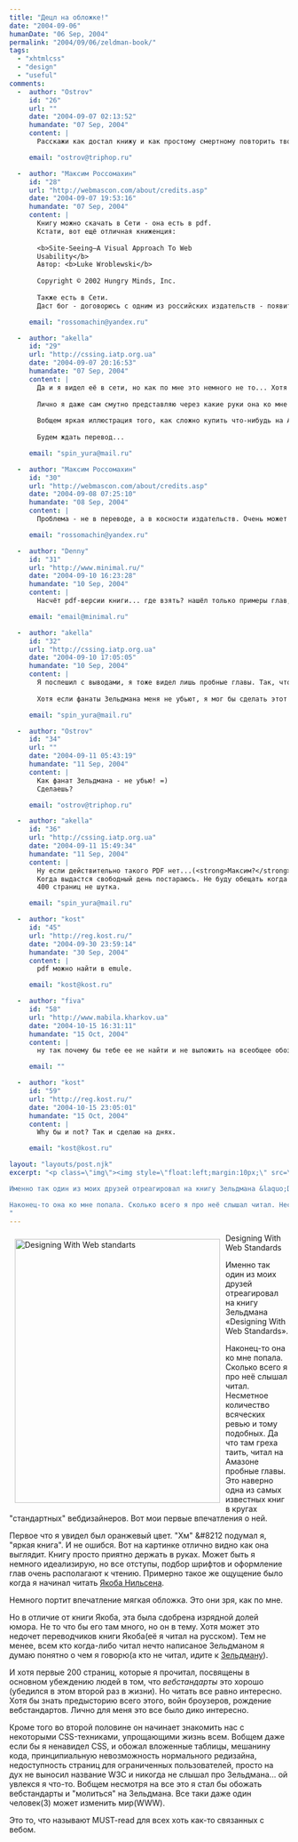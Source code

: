 ```yaml
---
title: "Децл на обложке!"
date: "2004-09-06"
humanDate: "06 Sep, 2004"
permalink: "2004/09/06/zeldman-book/"
tags: 
  - "xhtmlcss"
  - "design"
  - "useful"
comments: 
  -  author: "Ostrov"
     id: "26"
     url: ""
     date: "2004-09-07 02:13:52"
     humandate: "07 Sep, 2004"
     content: | 
       Расскажи как достал книжу и как простому смертному повторить твой сакральный опыт? +)

     email: "ostrov@triphop.ru"

  -  author: "Максим Россомахин"
     id: "28"
     url: "http://webmascon.com/about/credits.asp"
     date: "2004-09-07 19:53:16"
     humandate: "07 Sep, 2004"
     content: | 
       Книгу можно скачать в Сети - она есть в pdf.
       Кстати, вот ещё отличная книженция:
       
       <b>Site-Seeing—A Visual Approach To Web
       Usability</b>
       Автор: <b>Luke Wroblewski</b>
       
       Copyright © 2002 Hungry Minds, Inc.
       
       Также есть в Сети.
       Даст бог - договорюсь с одним из российских издательств - появится и на русском.

     email: "rossomachin@yandex.ru"

  -  author: "akella"
     id: "29"
     url: "http://cssing.iatp.org.ua"
     date: "2004-09-07 20:16:53"
     humandate: "07 Sep, 2004"
     content: | 
       Да и я видел её в сети, но как по мне это немного не то... Хотя это только моё мнение.
       
       Лично я даже сам смутно представляю через какие руки она ко мне пришла. Я вообще то с Украины, но попала она ко мне из Москвы, а туда в свою очередь от кого-то, кто ненадолго выехал за границу. 
       
       Вобщем яркая иллюстрация того, как сложно купить что-нибудь на Амазоне здесь.
       
       Будем ждать перевод...

     email: "spin_yura@mail.ru"

  -  author: "Максим Россомахин"
     id: "30"
     url: "http://webmascon.com/about/credits.asp"
     date: "2004-09-08 07:25:10"
     humandate: "08 Sep, 2004"
     content: | 
       Проблема - не в переводе, а в косности издательств. Очень может быть, что книгу на русском не увидим вообще.

     email: "rossomachin@yandex.ru"

  -  author: "Denny"
     id: "31"
     url: "http://www.minimal.ru/"
     date: "2004-09-10 16:23:28"
     humandate: "10 Sep, 2004"
     content: | 
       Насчёт pdf-версии книги... где взять? нашёл только примеры глав, но не всю книгу. :-(

     email: "email@minimal.ru"

  -  author: "akella"
     id: "32"
     url: "http://cssing.iatp.org.ua"
     date: "2004-09-10 17:05:05"
     humandate: "10 Sep, 2004"
     content: | 
       Я поспешил с выводами, я тоже видел лишь пробные главы. Так, что надеюсь Максим знает, где лежит полный pdf. 
       
       Хотя если фанаты Зельдмана меня не убьют, я мог бы сделать этот pdf. :)

     email: "spin_yura@mail.ru"

  -  author: "Ostrov"
     id: "34"
     url: ""
     date: "2004-09-11 05:43:19"
     humandate: "11 Sep, 2004"
     content: | 
       Как фанат Зельдмана - не убью! =)
       Сделаешь?

     email: "ostrov@triphop.ru"

  -  author: "akella"
     id: "36"
     url: "http://cssing.iatp.org.ua"
     date: "2004-09-11 15:49:34"
     humandate: "11 Sep, 2004"
     content: | 
       Ну если действительно такого PDF нет...(<strong>Максим?</strong>)
       Когда выдастся свободный день постараюсь. Не буду обещать когда точно... 
       400 страниц не шутка.

     email: "spin_yura@mail.ru"

  -  author: "kost"
     id: "45"
     url: "http://reg.kost.ru/"
     date: "2004-09-30 23:59:14"
     humandate: "30 Sep, 2004"
     content: | 
       pdf можно найти в emule.

     email: "kost@kost.ru"

  -  author: "fiva"
     id: "58"
     url: "http://www.mabila.kharkov.ua"
     date: "2004-10-15 16:31:11"
     humandate: "15 Oct, 2004"
     content: | 
       ну так почему бы тебе ее не найти и не выложить на всеобщее обозрение, раз знаешь как...

     email: ""

  -  author: "kost"
     id: "59"
     url: "http://reg.kost.ru/"
     date: "2004-10-15 23:05:01"
     humandate: "15 Oct, 2004"
     content: | 
       Why бы и not? Так и сделаю на днях.

     email: "kost@kost.ru"

layout: "layouts/post.njk"
excerpt: "<p class=\"img\"><img style=\"float:left;margin:10px;\" src=\"http://cssing.org.ua/pic/dws100.jpg\"  alt=\"Designing With Web standarts\" title=\"Designing With Web standarts\" width=\"370\" height=\"475\"  /><span>Designing With Web Standards</span></p>

Именно так один из моих друзей отреагировал на книгу Зельдмана &laquo;Designing With Web Standards&raquo;.  

Наконец-то она ко мне попала. Сколько всего я про неё слышал читал. Несметное количество всяческих ревью и тому подобных. Да что там греха таить, читал на Амазоне пробные главы. Это наверно одна из самых известных книг в кругах \"стандартных\" вебдизайнеров. Вот мои первые впечатления о ней.
"
---
```


<p class="img"><img style="float:left;margin:10px;" src="http://cssing.org.ua/pic/dws100.jpg"  alt="Designing With Web standarts" title="Designing With Web standarts" width="370" height="475"  /><span>Designing With Web Standards</span></p>

Именно так один из моих друзей отреагировал на книгу Зельдмана &laquo;Designing With Web Standards&raquo;.  

Наконец-то она ко мне попала. Сколько всего я про неё слышал читал. Несметное количество всяческих ревью и тому подобных. Да что там греха таить, читал на Амазоне пробные главы. Это наверно одна из самых известных книг в кругах "стандартных" вебдизайнеров. Вот мои первые впечатления о ней.
<!--more-->
Первое что я увидел был оранжевый цвет. "Хм" &#8212 подумал я,  "яркая книга". И не ошибся. Вот на картинке отлично видно как она выглядит.  Книгу просто приятно держать в руках. Может быть я немного идеализирую, но все отступы, подбор шрифтов и оформление глав очень располагают к чтению. Примерно такое же ощущение было когда я начинал читать <a href="http://useit.com/">Якоба Нильсена</a>. 

Немного портит впечатление мягкая обложка. Это они зря, как по мне.

Но в отличие от книги Якоба, эта была сдобрена изрядной долей юмора. Не то что бы его там много, но он в тему. Хотя может это недочет переводчиков книги Якоба(её я читал на русском).
Тем не менее,  всем кто когда-либо читал нечто написаное Зельдманом я думаю понятно о чем я говорю(а кто не читал, идите к <a href="http://zeldman.com/">Зельдману</a>). 

И хотя первые 200 страниц, которые я прочитал, посвящены в основном убеждению людей в том, что <em>вебстандарты</em> это хорошо (убедился в этом второй раз в жизни). Но читать все равно интересно. Хотя бы знать предысторию всего этого, войн броузеров, рождение вебстандартов.  Лично для меня это все было дико интересно.

Кроме того во второй половине он начинает знакомить нас с некоторыми CSS-техниками, упрощающими жизнь всем. Вобщем даже если бы я ненавидел CSS, и обожал вложенные таблицы, мешанину кода, принципиальную невозможность нормального редизайна, недоступность страниц для ограниченных пользователей, просто на дух не выносил название W3C и никогда не слышал про  Зельдмана... ой увлекся я что-то.
Вобщем несмотря на все это я стал бы обожать вебстандарты и "молиться" на Зельдмана. Все таки даже один человек(З) может изменить мир(WWW).

Это то, что называют MUST-read для всех хоть как-то связанных с вебом.
